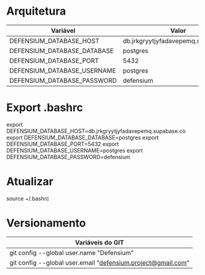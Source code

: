 # Arquitetura

|Variável|Valor|
|---|---|
|DEFENSIUM_DATABASE_HOST|db.jrkgryytjyfadavepemq.supabase.co|
|DEFENSIUM_DATABASE_DATABASE|postgres|
|DEFENSIUM_DATABASE_PORT|5432|
|DEFENSIUM_DATABASE_USERNAME|postgres|
|DEFENSIUM_DATABASE_PASSWORD|defensium|

# Export .bashrc
export DEFENSIUM_DATABASE_HOST=db.jrkgryytjyfadavepemq.supabase.co
export DEFENSIUM_DATABASE_DATABASE=postgres
export DEFENSIUM_DATABASE_PORT=5432
export DEFENSIUM_DATABASE_USERNAME=postgres
export DEFENSIUM_DATABASE_PASSWORD=defensium

# Atualizar
source ~/.bashrc

# Versionamento

|Variáveis do GIT|
|---|
|git config --global user.name "Defensium"|
|git config --global user.email "defensium.project@gmail.com"|